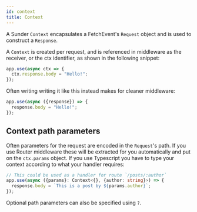 ```yaml
---
id: context
title: Context
---
```


A Sunder `Context` encapsulates a FetchEvent's `Request` object and is used to construct a `Response`.

A `Context` is created per request, and is referenced in middleware as the receiver, or the ctx identifier, as shown in the following snippet:

```typescript
app.use(async ctx => {
  ctx.response.body = "Hello!";
});
```

Often writing writing it like this instead makes for cleaner middleware:

```typescript
app.use(async ({response}) => {
  response.body = "Hello!";
});
```

## Context path parameters
Often parameters for the request are encoded in the `Request`'s path. If you use Router middleware these will be extracted for you automatically and put on the `ctx.params` object. If you use Typescript you have to type your context according to what your handler requires:

```typescript
// This could be used as a handler for route `/posts/:author`
app.use(async ({params}: Context<{}, {author: string}>) => {
  response.body = `This is a post by ${params.author}`;
});
```

Optional path parameters can also be specified using `?`.
